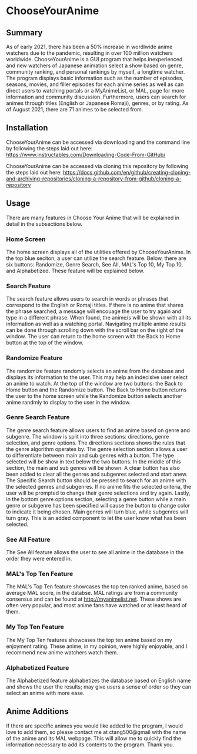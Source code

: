 # ChooseYourAnime
## Summary
As of early 2021, there has been a 50% increase in wordlwide anime watchers due to the pandemic, resulting in over 100 million watchers worldwide.  ChooseYourAnime is a GUI program that helps inexperienced and new watchers of Japanese animation select a show based on genre, community ranking, and personal rankings by myself, a longtime watcher.
The program displays basic information such as the number of episodes, seasons, movies, and filler episodes for each anime series as well as can direct users to watching portals or a MyAnimeList, or MAL, page for more information and community discussion.  Furthermore, users can search for animes through titles (English or Japanese Romaji), genres, or by rating.  As of August 2021, there are 71 animes to be selected from.

## Installation
ChooseYourAnime can be accessed via downloading and the command line by following the steps laid out here: https://www.instructables.com/Downloading-Code-From-GitHub/

ChooseYourAnime can be accessed via cloning this repository by following the steps laid out here: https://docs.github.com/en/github/creating-cloning-and-archiving-repositories/cloning-a-repository-from-github/cloning-a-repository
## Usage
There are many features in Choose Your Anime that will be explained in detail in the subsections below.

### Home Screen
The home screen displays all of the utilities offered by ChooseYourAnime.  In the top blue seciton, a user can utilize the search feature.  Below, there are six buttons: Randomize, Genre Search, See All, MAL's Top 10, My Top 10, and Alphabetized.  These feature will be explained below.  

### Search Feature
The search feature allows users to search in words or phrases that correspond to the English or Romaji titles.  If there is no anime that shares the phrase searched, a message will encouage the user to try again and type in a different phrase.  When found, the anime/s will be shown with all its information as well as a watching portal.  Navigating multiple anime results can be done through scrolling down with the scroll bar on the right of the window.  The user can return to the home screen with the Back to Home button at the top of the window.
### Randomize Feature
The randomize feature randomly selects an anime from the database and displays its information to the user.  This may help an indecisive user select an anime to watch.  At the top of the window are two buttons: the Back to Home button and the Randomize button.  The Back to Home button returns the user to the home screen while the Randomize button selects another anime randmly to display to the user in the window.
### Genre Search Feature
The genre search feature allows users to find an anime based on genre and subgenre.  The window is split into three sections: directions, genre selection, and genre options.  The directions sections shows the rules that the genre algorithm operates by.  The genre selection section allows a user to differentiate between main and sub genres with a button.  The type selected will be show in text below the two buttons.  In the middle of this section, the main and sub genres will be shown.  A clear button has also been added to clear all the genres and subgenres selected and start anew.  The Specific Search button should be pressed to search for an anime with the selected genres and subgenres.  If no anime fits the selected criteria, the user will be prompted to change their genre selections and try again.  Lastly, in the bottom genre options section, selecting a genre button while a main genre or subgenre has been specified will cause the button to change color to indicate it being chosen.  Main genres will turn blue, while subgenres will turn gray.  This is an added component to let the user know what has been selected.
### See All Feature
The See All feature allows the user to see all anime in the database in the order they were entered in.  
### MAL's Top Ten Feature
The MAL's Top Ten feature showcases the top ten ranked anime, based on average MAL score, in the databse.  MAL ratings are from a community consensus and can be found at http://myanimelist.net.  These shows are often very popular, and most anime fans have watched or at least heard of them.  
### My Top Ten Feature
The My Top Ten features showcases the top ten anime based on my enjoyment rating.  These anime, in my opinion, were highly enjoyable, and I recommend new anime watchers watch them.  
### Alphabetized Feature
The Alphabetized feature alphabetizes the database based on English name and shows the user the results; may give users a sense of order so they can select an anime with more ease.
## Anime Additions
If there are specific animes you would like added to the program, I would love to add them, so please contact me at ctang500@gmail with the name of the anime and its MAL webpage.  This will allow me to quickly find the information necessary to add its contents to the program.  Thank you.  
